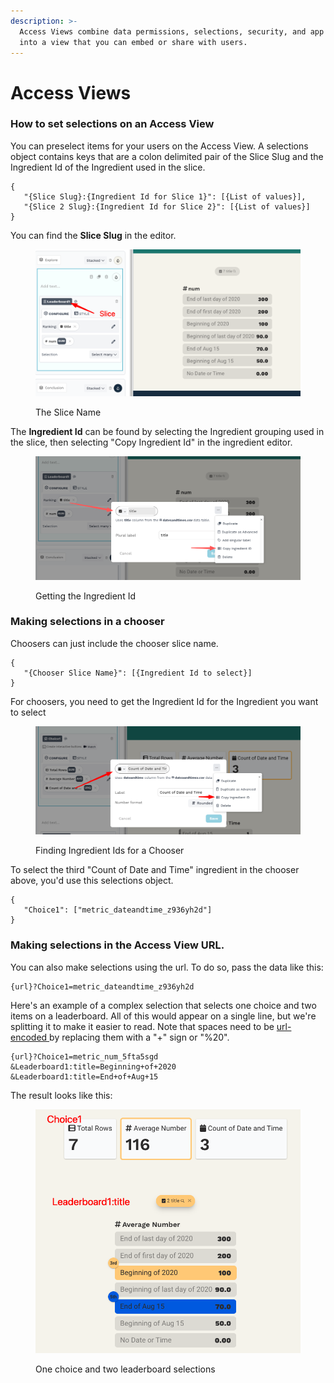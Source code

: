```yaml
---
description: >-
  Access Views combine data permissions, selections, security, and app features
  into a view that you can embed or share with users.
---
```


# Access Views

### How to set selections on an Access View

You can preselect items for your users on the Access View. A selections object contains keys that are a colon delimited pair of the Slice Slug and the Ingredient Id of the Ingredient used in the slice.

```
{
   "{Slice Slug}:{Ingredient Id for Slice 1}": [{List of values}],
   "{Slice 2 Slug}:{Ingredient Id for Slice 2}": [{List of values}]
}
```

You can find the **Slice Slug** in the editor.&#x20;

<figure><img src="../.gitbook/assets/image (403).png" alt=""><figcaption><p>The Slice Name</p></figcaption></figure>

The **Ingredient Id** can be found by selecting the Ingredient grouping used in the slice, then selecting "Copy Ingredient Id" in the ingredient editor.

<figure><img src="../.gitbook/assets/image (404).png" alt=""><figcaption><p>Getting the Ingredient Id</p></figcaption></figure>

### Making selections in a chooser

Choosers can just include the chooser slice name.

```
{ 
   "{Chooser Slice Name}": [{Ingredient Id to select}]
}
```

For choosers, you need to get the Ingredient Id for the Ingredient you want to select

<figure><img src="../.gitbook/assets/image (405).png" alt=""><figcaption><p>Finding Ingredient Ids for a Chooser</p></figcaption></figure>

To select the third "Count of Date and Time" ingredient in the chooser above, you'd use this selections object.

```
{
   "Choice1": ["metric_dateandtime_z936yh2d"]
}
```

### Making selections in the Access View URL.

You can also make selections using the url. To do so, pass the data like this:

```
{url}?Choice1=metric_dateandtime_z936yh2d
```

Here's an example of a complex selection that selects one choice and two items on a leaderboard. All of this would appear on a single line, but we're splitting it to make it easier to read. Note that spaces need to be [url-encoded ](https://www.wikiwand.com/en/URL\_encoding)by replacing them with a "+" sign or "%20".

```
{url}?Choice1=metric_num_5fta5sgd
&Leaderboard1:title=Beginning+of+2020
&Leaderboard1:title=End+of+Aug+15
```

The result looks like this:

<figure><img src="../.gitbook/assets/image (406).png" alt=""><figcaption><p>One choice and two leaderboard selections</p></figcaption></figure>
